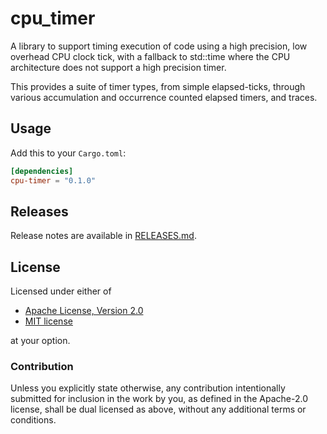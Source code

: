 # cpu_timer

A library to support timing execution of code using a high precision,
low overhead CPU clock tick, with a fallback to std::time where the
CPU architecture does not support a high precision timer.

This provides a suite of timer types, from simple elapsed-ticks,
through various accumulation and occurrence counted elapsed timers,
and traces.

## Usage

Add this to your `Cargo.toml`:

```toml
[dependencies]
cpu-timer = "0.1.0"
```

## Releases

Release notes are available in [RELEASES.md](RELEASES.md).

## License

Licensed under either of

 * [Apache License, Version 2.0](http://www.apache.org/licenses/LICENSE-2.0)
 * [MIT license](http://opensource.org/licenses/MIT)

at your option.

### Contribution

Unless you explicitly state otherwise, any contribution intentionally submitted
for inclusion in the work by you, as defined in the Apache-2.0 license, shall be
dual licensed as above, without any additional terms or conditions.
